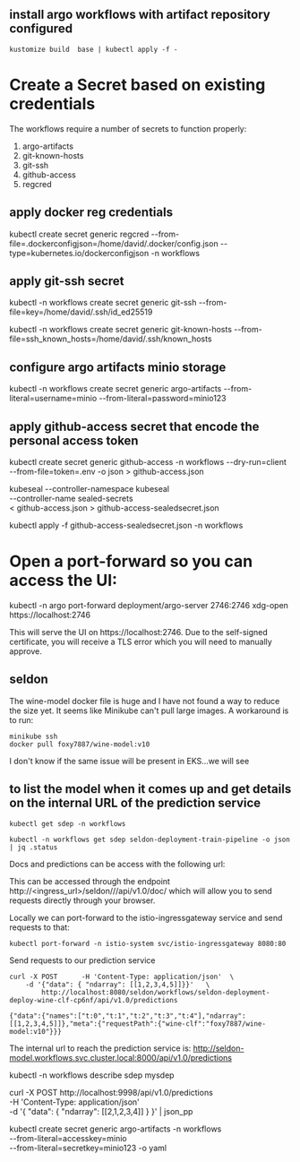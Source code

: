 ## install argo workflows with artifact repository configured
```kustomize build  base | kubectl apply -f -```

# Create a Secret based on existing credentials
The workflows require a number of secrets to function properly:
1. argo-artifacts
2. git-known-hosts
3. git-ssh
4. github-access
5. regcred

## apply docker reg credentials
kubectl create secret generic regcred --from-file=.dockerconfigjson=/home/david/.docker/config.json --type=kubernetes.io/dockerconfigjson -n workflows

## apply git-ssh secret
kubectl -n workflows create secret generic git-ssh --from-file=key=/home/david/.ssh/id_ed25519

kubectl -n workflows create secret generic git-known-hosts --from-file=ssh_known_hosts=/home/david/.ssh/known_hosts

## configure argo artifacts minio storage
kubectl -n workflows create secret generic argo-artifacts --from-literal=username=minio --from-literal=password=minio123

## apply github-access secret that encode the personal access token
kubectl create secret generic github-access -n workflows --dry-run=client --from-file=token=.env -o json > github-access.json

kubeseal --controller-namespace kubeseal \
         --controller-name sealed-secrets \
        < github-access.json  > github-access-sealedsecret.json

kubectl apply -f github-access-sealedsecret.json -n workflows

# Open a port-forward so you can access the UI:
kubectl -n argo port-forward deployment/argo-server 2746:2746
xdg-open https://localhost:2746

This will serve the UI on https://localhost:2746. Due to the self-signed certificate, you will receive a TLS error which you will need to manually approve.


## seldon
The wine-model docker file is huge and I have not found a way to reduce the size yet. It seems like Minikube can't pull large images. A workaround is to run:
```
minikube ssh
docker pull foxy7887/wine-model:v10
```
I don't know if the same issue will be present in EKS...we will see

## to list the model when it comes up and get details on the internal URL of the prediction service
```
kubectl get sdep -n workflows

kubectl -n workflows get sdep seldon-deployment-train-pipeline -o json | jq .status
```

Docs and predictions can be access with the following url:

This can be accessed through the endpoint http://<ingress_url>/seldon/<namespace>/<model-name>/api/v1.0/doc/ which will allow you to send requests directly through your browser.

Locally we can port-forward to the istio-ingressgateway service and send requests to that:
```
kubectl port-forward -n istio-system svc/istio-ingressgateway 8080:80
```
Send requests to our prediction service
```
curl -X POST      -H 'Content-Type: application/json'  \
    -d '{"data": { "ndarray": [[1,2,3,4,5]]}}'   \
        http://localhost:8080/seldon/workflows/seldon-deployment-deploy-wine-clf-cp6nf/api/v1.0/predictions
        
{"data":{"names":["t:0","t:1","t:2","t:3","t:4"],"ndarray":[[1,2,3,4,5]]},"meta":{"requestPath":{"wine-clf":"foxy7887/wine-model:v10"}}}
```

The internal url to reach the prediction service is:
http://seldon-model.workflows.svc.cluster.local:8000/api/v1.0/predictions

kubectl -n workflows describe sdep mysdep


curl  -X POST http://localhost:9998/api/v1.0/predictions \
-H 'Content-Type: application/json' \
-d  '{ "data": { "ndarray": [[2,1,2,3,4]] } }' | json_pp





kubectl create secret generic argo-artifacts -n workflows \
                --from-literal=accesskey=minio \
                --from-literal=secretkey=minio123 -o yaml